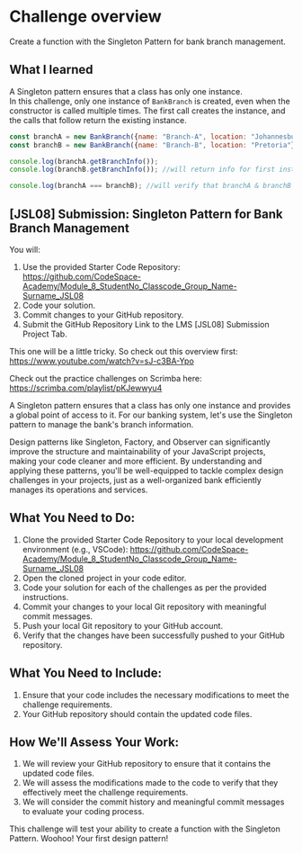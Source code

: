 # Challenge overview
Create a function with the Singleton Pattern for bank branch management.

## What I learned
A Singleton pattern ensures that a class has only one instance.<br>
In this challenge, only one instance of `BankBranch` is created, even when the constructor is called multiple times. The first call creates the instance, and the calls that follow return the existing instance.
```JavaScript
const branchA = new BankBranch({name: "Branch-A", location: "Johannesburg"}); //instance created
const branchB = new BankBranch({name: "Branch-B", location: "Pretoria"}); //when this is called, it will return info for first instance - branchA

console.log(branchA.getBranchInfo());
console.log(branchB.getBranchInfo()); //will return info for first instance - branchA

console.log(branchA === branchB); //will verify that branchA & branchB are referring to the same instance...should return `true`
```

## [JSL08] Submission: Singleton Pattern for Bank Branch Management

You will:
1. Use the provided Starter Code Repository: https://github.com/CodeSpace-Academy/Module_8_StudentNo_Classcode_Group_Name-Surname_JSL08
2. Code your solution.
3. Commit changes to your GitHub repository.
4. Submit the GitHub Repository Link to the LMS [JSL08] Submission Project Tab.

This one will be a little tricky. So check out this overview first: https://www.youtube.com/watch?v=sJ-c3BA-Ypo

Check out the practice challenges on Scrimba here: https://scrimba.com/playlist/pKJewwyu4

A Singleton pattern ensures that a class has only one instance and provides a global point of access to it. For our banking system, let's use the Singleton pattern to manage the bank's branch information.

Design patterns like Singleton, Factory, and Observer can significantly improve the structure and maintainability of your JavaScript projects, making your code cleaner and more efficient. By understanding and applying these patterns, you'll be well-equipped to tackle complex design challenges in your projects, just as a well-organized bank efficiently manages its operations and services.

## What You Need to Do:

1. Clone the provided Starter Code Repository to your local development environment (e.g., VSCode): https://github.com/CodeSpace-Academy/Module_8_StudentNo_Classcode_Group_Name-Surname_JSL08
2. Open the cloned project in your code editor.
3. Code your solution for each of the challenges as per the provided instructions.
4. Commit your changes to your local Git repository with meaningful commit messages.
5. Push your local Git repository to your GitHub account.
6. Verify that the changes have been successfully pushed to your GitHub repository.

## What You Need to Include:

1. Ensure that your code includes the necessary modifications to meet the challenge requirements.
2. Your GitHub repository should contain the updated code files.

## How We'll Assess Your Work:

1. We will review your GitHub repository to ensure that it contains the updated code files.
2. We will assess the modifications made to the code to verify that they effectively meet the challenge requirements.
3. We will consider the commit history and meaningful commit messages to evaluate your coding process.

This challenge will test your ability to create a function with the Singleton Pattern. Woohoo! Your first design pattern!


